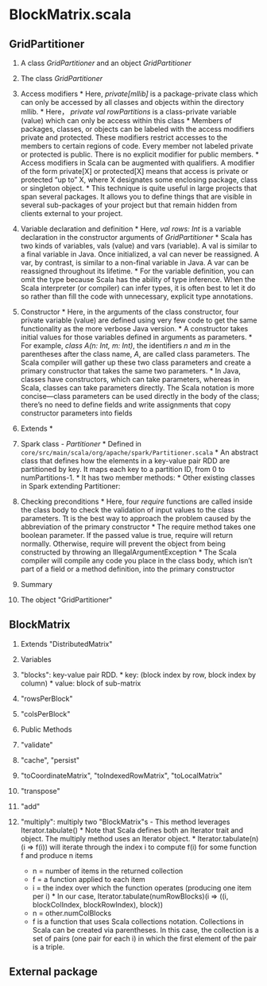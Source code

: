 BlockMatrix.scala
==================

GridPartitioner
---------------

1. A class *GridPartitioner* and an object *GridPartitioner*

2. The class *GridPartitioner*

  1. Access modifiers
    * Here, *private[mllib]* is a package-private class which can only be accessed by all classes and objects within the directory mllib.
	* Here， *private val rowPartitions* is a class-private variable (value) which can only be access within this class
	* Members of packages, classes, or objects can be labeled with the access modifiers private and protected. These modifiers restrict accesses to the members to certain regions of code. Every member not labeled private or protected is public. There is no explicit modifier for public members.
	* Access modifiers in Scala can be augmented with qualifiers. A modifier of the form private[X] or protected[X] means that access is private or protected “up to” X, where X designates some enclosing package, class or singleton object.
	* This technique is quite useful in large projects that span several packages. It allows you to define things that are visible in several sub-packages of your project but that remain hidden from clients external to your project.
	
  2. Variable declaration and definition
    * Here, *val rows: Int* is a variable declaration in the constructor arguments of *GridPartitioner*
	* Scala has two kinds of variables, vals (value) and vars (variable). A val is similar to a final variable in Java. Once initialized, a val can never be reassigned. A var, by contrast, is similar to a non-final variable in Java. A var can be reassigned throughout its lifetime.
	* For the variable definition, you can omit the type because Scala has the ability of type inference. When the Scala interpreter (or compiler) can infer types, it is often best to let it do so rather than fill the code with unnecessary, explicit type annotations.
	
  3. Constructor
	* Here, in the arguments of the class constructor, four private variable (value) are defined using very few code to get the same functionality as the more verbose Java version.
	* A constructor takes initial values for those variables defined in arguments as parameters.
	* For example, *class A(n: Int, m: Int)*, the identifiers *n* and *m* in the parentheses after the class name, *A*, are called class parameters. The Scala compiler will gather up these two class parameters and create a primary constructor that takes the same two parameters.
	* In Java, classes have constructors, which can take parameters, whereas in Scala, classes can take parameters directly. The Scala notation is more concise—class parameters can be used directly in the body of the class; there’s no need to define fields and write assignments that copy constructor parameters into fields
  
  4. Extends
    *
  
  5. Spark class - *Partitioner*
    * Defined in `core/src/main/scala/org/apache/spark/Partitioner.scala`
    * An abstract class that defines how the elements in a key-value pair RDD are partitioned by key. It maps each key to a partition ID, from 0 to numPartitions-1.
    * It has two member methods:
    * Other existing classes in Spark extending Partitioner:
	
  
  6. Checking preconditions
    * Here, four *require* functions are called inside the class body to check the validation of input values to the class parameters. Tt is the best way to approach the problem caused by the abbreviation of the primary constructor
    * The require method takes one boolean parameter. If the passed value is true, require will return normally. Otherwise, require will prevent the object from being constructed by throwing an IllegalArgumentException
    * The Scala compiler will compile any code you place in the class body, which isn’t part of a field or a method definition, into the primary constructor
	
  7. Summary

3. The object "GridPartitioner"

BlockMatrix
-----------

1. Extends "DistributedMatrix"
  
2. Variables
  1. "blocks": key-value pair RDD.
    * key: (block index by row, block index by column)
    * value: block of sub-matrix
  2. "rowsPerBlock"
  3. "colsPerBlock"
	
3. Public Methods
  1. "validate"
  2. "cache", "persist"
  3. "toCoordinateMatrix", "toIndexedRowMatrix", "toLocalMatrix"
  4. "transpose"
  5. "add"
  6. "multiply": multiply two "BlockMatrix"s - This method leverages Iterator.tabulate()
    * Note that Scala defines both an Iterator trait and object. The multiply method uses an Iterator object. 
    * Iterator.tabulate(n)(i => f(i)) will iterate through the index i to compute f(i) for some function f and produce n items
      + n = number of items in the returned collection
      + f = a function applied to each item
      + i = the index over which the function operates (producing one item per i)
    * In our case, Iterator.tabulate(numRowBlocks)(i => ((i, blockColIndex, blockRowIndex), block))
      + n = other.numColBlocks
      + f is a function that uses Scala collections notation. Collections in Scala can be created via parentheses. In this case, the collection is a set of pairs (one pair for each i) in which the first element of the pair is a triple. 

External package
----------------

